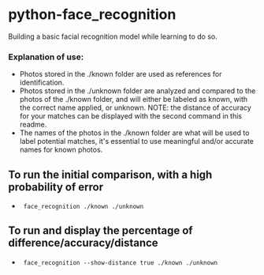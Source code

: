 # python-face_recognition
Building a basic facial recognition model while learning to do so.

### Explanation of use:
 - Photos stored in the ./known folder are used as references for identification.
 - Photos stored in the ./unknown folder are analyzed and compared to the photos of the ./known folder,
   and will either be labeled as known, with the correct name applied, or unknown. NOTE: the distance of 
   accuracy for your matches can be displayed with the second command in this readme.
 - The names of the photos in the ./known folder are what will be used to label potential matches, it's
   essential to use meaningful and/or accurate names for known photos.

## To run the initial comparison, with a high probability of error
 -      face_recognition ./known ./unknown

## To run and display the percentage of difference/accuracy/distance
 -      face_recognition --show-distance true ./known ./unknown
